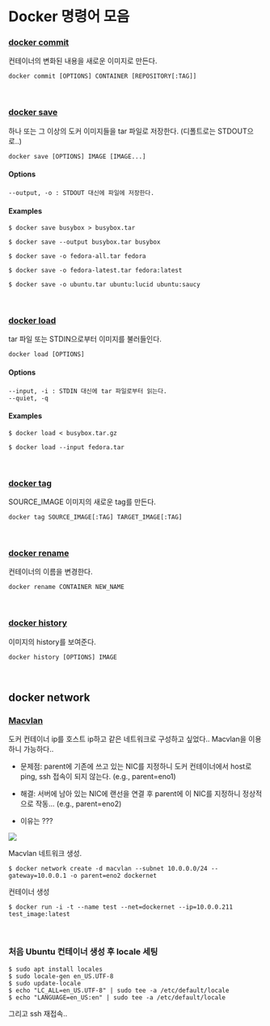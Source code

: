 # Docker 명령어 모음

### [docker commit](https://docs.docker.com/engine/reference/commandline/commit/)

컨테이너의 변화된 내용을 새로운 이미지로 만든다.

```shell
docker commit [OPTIONS] CONTAINER [REPOSITORY[:TAG]]
```

</br>

### [docker save](https://docs.docker.com/engine/reference/commandline/save/)

하나 또는 그 이상의 도커 이미지들을 tar 파일로 저장한다. (디폴트로는 STDOUT으로..)

```shell
docker save [OPTIONS] IMAGE [IMAGE...]
```

#### Options

```
--output, -o : STDOUT 대신에 파일에 저장한다.
```

#### Examples

```shell
$ docker save busybox > busybox.tar

$ docker save --output busybox.tar busybox

$ docker save -o fedora-all.tar fedora

$ docker save -o fedora-latest.tar fedora:latest

$ docker save -o ubuntu.tar ubuntu:lucid ubuntu:saucy
```

</br>

### [docker load](https://docs.docker.com/engine/reference/commandline/load/)

tar 파일 또는 STDIN으로부터 이미지를 불러들인다.

```shell
docker load [OPTIONS]
```

#### Options

```
--input, -i : STDIN 대신에 tar 파일로부터 읽는다.
--quiet, -q
```

#### Examples

```shell
$ docker load < busybox.tar.gz

$ docker load --input fedora.tar
```

</br>

### [docker tag](https://docs.docker.com/engine/reference/commandline/tag/)

SOURCE_IMAGE 이미지의 새로운 tag를 만든다.

```shell
docker tag SOURCE_IMAGE[:TAG] TARGET_IMAGE[:TAG]
```

</br>

### [docker rename](https://docs.docker.com/engine/reference/commandline/rename/)

컨테이너의 이름을 변경한다.

```shell
docker rename CONTAINER NEW_NAME
```

</br>

### [docker history](https://docs.docker.com/engine/reference/commandline/history/)

이미지의 history를 보여준다.

```shell
docker history [OPTIONS] IMAGE
```

</br>

## docker network

### [Macvlan](https://docs.docker.com/engine/userguide/networking/get-started-macvlan/)

도커 컨테이너 ip를 호스트 ip하고 같은 네트워크로 구성하고 싶었다.. Macvlan을 이용하니 가능하다..

- 문제점: parent에 기존에 쓰고 있는 NIC를 지정하니 도커 컨테이너에서 host로 ping, ssh 접속이 되지 않는다. (e.g., parent=eno1)

- 해결: 서버에 남아 있는 NIC에 랜선을 연결 후 parent에 이 NIC를 지정하니 정상적으로 작동... (e.g., parent=eno2)

- 이유는 ???


![](https://docs.docker.com/engine/userguide/networking/images/macvlan_bridge_simple.svg)

Macvlan 네트워크 생성.

```shell
$ docker network create -d macvlan --subnet 10.0.0.0/24 --gateway=10.0.0.1 -o parent=eno2 dockernet
```

컨테이너 생성
```shell
$ docker run -i -t --name test --net=dockernet --ip=10.0.0.211 test_image:latest
```

</br>

### 처음 Ubuntu 컨테이너 생성 후 locale 세팅

```shell
$ sudo apt install locales
$ sudo locale-gen en_US.UTF-8
$ sudo update-locale
$ echo "LC_ALL=en_US.UTF-8" | sudo tee -a /etc/default/locale
$ echo "LANGUAGE=en_US:en" | sudo tee -a /etc/default/locale
```
그리고 ssh 재접속..

